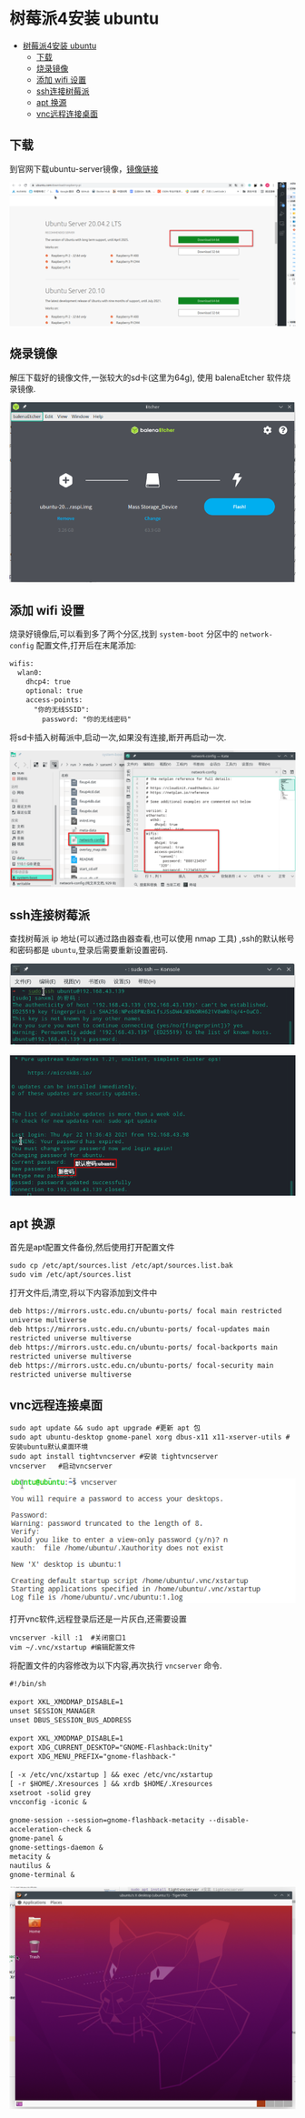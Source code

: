 # 树莓派4安装 ubuntu

- [树莓派4安装 ubuntu](#树莓派4安装-ubuntu)
  - [下载](#下载)
  - [烧录镜像](#烧录镜像)
  - [添加 wifi 设置](#添加-wifi-设置)
  - [ssh连接树莓派](#ssh连接树莓派)
  - [apt 换源](#apt-换源)
  - [vnc远程连接桌面](#vnc远程连接桌面)

## 下载
到官网下载ubuntu-server镜像，[镜像链接](https://ubuntu.com/download/raspberry-pi)

![ubuntu-server 镜像](assets/raspberry_ubuntu/ubuntu_img.png)

## 烧录镜像

解压下载好的镜像文件,一张较大的sd卡(这里为64g), 使用 balenaEtcher 软件烧录镜像.

![烧录镜像](assets/raspberry_ubuntu/balena.png)

## 添加 wifi 设置

烧录好镜像后,可以看到多了两个分区,找到 `system-boot` 分区中的 `network-config` 配置文件,打开后在末尾添加:

```shell
wifis:
  wlan0:
    dhcp4: true
    optional: true
    access-points:
      "你的无线SSID":
        password: "你的无线密码"
```

将sd卡插入树莓派中,启动一次,如果没有连接,断开再启动一次.

![wifi设置](assets/raspberry_ubuntu/wifi_config.png)

## ssh连接树莓派

查找树莓派 ip 地址(可以通过路由器查看,也可以使用 nmap 工具) ,ssh的默认帐号和密码都是 `ubuntu`,登录后需要重新设置密码.

![ssh连接](assets/raspberry_ubuntu/ssh.png)

![设置密码](assets/raspberry_ubuntu/ssh_1.png)

## apt 换源

首先是apt配置文件备份,然后使用打开配置文件

``` shell
sudo cp /etc/apt/sources.list /etc/apt/sources.list.bak
sudo vim /etc/apt/sources.list
```

打开文件后,清空,将以下内容添加到文件中

``` shell
deb https://mirrors.ustc.edu.cn/ubuntu-ports/ focal main restricted universe multiverse
deb https://mirrors.ustc.edu.cn/ubuntu-ports/ focal-updates main restricted universe multiverse
deb https://mirrors.ustc.edu.cn/ubuntu-ports/ focal-backports main restricted universe multiverse
deb https://mirrors.ustc.edu.cn/ubuntu-ports/ focal-security main restricted universe multiverse
```

## vnc远程连接桌面

``` shell
sudo apt update && sudo apt upgrade #更新 apt 包
sudo apt ubuntu-desktop gnome-panel xorg dbus-x11 x11-xserver-utils #安装ubuntu默认桌面环境
sudo apt install tightvncserver #安装 tightvncserver
vncserver   #启动vncserver
```
![启动vncserver](assets/raspberry_ubuntu/vncserver.png)

打开vnc软件,远程登录后还是一片灰白,还需要设置

```shell
vncserver -kill :1  #关闭窗口1
vim ~/.vnc/xstartup #编辑配置文件
```

将配置文件的内容修改为以下内容,再次执行 `vncserver` 命令.

```shell
#!/bin/sh

export XKL_XMODMAP_DISABLE=1
unset SESSION_MANAGER
unset DBUS_SESSION_BUS_ADDRESS

export XKL_XMODMAP_DISABLE=1
export XDG_CURRENT_DESKTOP="GNOME-Flashback:Unity"
export XDG_MENU_PREFIX="gnome-flashback-"

[ -x /etc/vnc/xstartup ] && exec /etc/vnc/xstartup
[ -r $HOME/.Xresources ] && xrdb $HOME/.Xresources
xsetroot -solid grey
vncconfig -iconic &

gnome-session --session=gnome-flashback-metacity --disable-acceleration-check &
gnome-panel &
gnome-settings-daemon &
metacity &
nautilus &
gnome-terminal &
```

![远程桌面](assets/raspberry_ubuntu/desktop.png)
